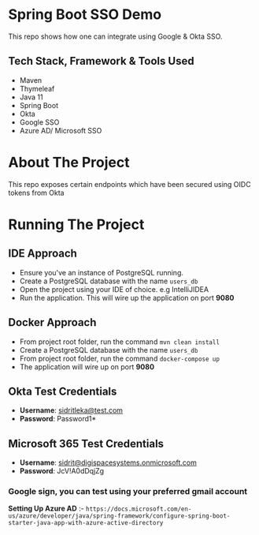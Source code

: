 # Spring Boot SSO Demo

This repo shows how one can integrate using Google & Okta SSO.

## Tech Stack, Framework & Tools Used

* Maven
* Thymeleaf
* Java 11
* Spring Boot
* Okta
* Google SSO  
* Azure AD/ Microsoft SSO

# About The Project

This repo exposes certain endpoints which have been secured using OIDC tokens 
from Okta

# Running The Project

## IDE Approach
* Ensure you've an instance of PostgreSQL running.
* Create a PostgreSQL database with the name `users_db`  
* Open the project using your IDE of choice. e.g IntelliJIDEA
* Run the application. This will wire up the application on port **9080**


## Docker Approach
* From project root folder, run the command `mvn clean install`
* Create a PostgreSQL database with the name `users_db`
* From project root folder, run the command `docker-compose up`
* The application will wire up on port **9080**

## Okta Test Credentials

* **Username**: sidritleka@test.com
* **Password**: Password1*

## Microsoft 365 Test Credentials

* **Username**: sidrit@digispacesystems.onmicrosoft.com
* **Password**: JcV!A0dDqjZg


### Google sign, you can test using your preferred gmail account


**Setting Up Azure AD** :- `https://docs.microsoft.com/en-us/azure/developer/java/spring-framework/configure-spring-boot-starter-java-app-with-azure-active-directory`

